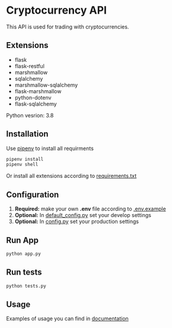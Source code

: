# Cryptocurrency API

This API is used for trading with cryptocurrencies.

## Extensions
* flask
* flask-restful
* marshmallow 
* sqlalchemy 
* marshmallow-sqlalchemy 
* flask-marshmallow
* python-dotenv
* flask-sqlalchemy

Python vesrion: 3.8

## Installation

Use  [pipenv](https://github.com/pypa/pipenv) to install all requirments

```bash
pipenv install
pipenv shell
```
Or install all extensions according to [requirements.txt](requirements.txt)

## Configuration
1. **Required:** make your own **.env** file according to [.env.example](.env.example)
2. **Optional:** In [default_config.py](default_config.py) set your develop settings
3. **Optional:** In [config.py](config.py) set your production settings

## Run App
```bash
python app.py
```

## Run tests
```bash
python tests.py
```

## Usage
Examples of usage you can find in [documentation](https://documenter.getpostman.com/view/11352173/T17CDAGw?version=latest)
